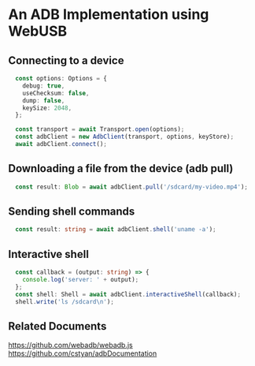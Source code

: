 # An ADB Implementation using WebUSB

## Connecting to a device
```typescript
  const options: Options = {
    debug: true,
    useChecksum: false,
    dump: false,
    keySize: 2048,
  };

  const transport = await Transport.open(options);
  const adbClient = new AdbClient(transport, options, keyStore);
  await adbClient.connect();
```

## Downloading a file from the device (adb pull)
```typescript
  const result: Blob = await adbClient.pull('/sdcard/my-video.mp4');
```

## Sending shell commands
```typescript
  const result: string = await adbClient.shell('uname -a');
```

## Interactive shell
```typescript
  const callback = (output: string) => {
    console.log('server: ' + output);
  };
  const shell: Shell = await adbClient.interactiveShell(callback);
  shell.write('ls /sdcard\n');
```

## Related Documents
https://github.com/webadb/webadb.js
https://github.com/cstyan/adbDocumentation

